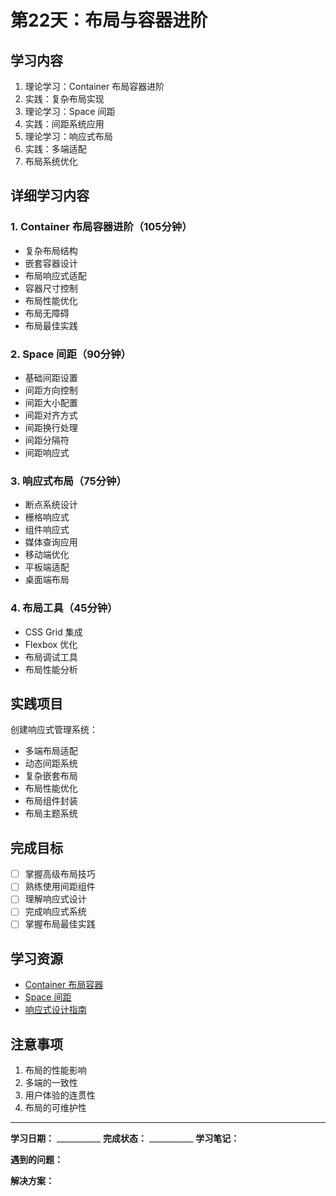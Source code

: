# 第22天：布局与容器进阶

## 学习内容
1. 理论学习：Container 布局容器进阶
2. 实践：复杂布局实现
3. 理论学习：Space 间距
4. 实践：间距系统应用
5. 理论学习：响应式布局
6. 实践：多端适配
7. 布局系统优化

## 详细学习内容

### 1. Container 布局容器进阶（105分钟）
- 复杂布局结构
- 嵌套容器设计
- 布局响应式适配
- 容器尺寸控制
- 布局性能优化
- 布局无障碍
- 布局最佳实践

### 2. Space 间距（90分钟）
- 基础间距设置
- 间距方向控制
- 间距大小配置
- 间距对齐方式
- 间距换行处理
- 间距分隔符
- 间距响应式

### 3. 响应式布局（75分钟）
- 断点系统设计
- 栅格响应式
- 组件响应式
- 媒体查询应用
- 移动端优化
- 平板端适配
- 桌面端布局

### 4. 布局工具（45分钟）
- CSS Grid 集成
- Flexbox 优化
- 布局调试工具
- 布局性能分析

## 实践项目
创建响应式管理系统：
- 多端布局适配
- 动态间距系统
- 复杂嵌套布局
- 布局性能优化
- 布局组件封装
- 布局主题系统

## 完成目标
- [ ] 掌握高级布局技巧
- [ ] 熟练使用间距组件
- [ ] 理解响应式设计
- [ ] 完成响应式系统
- [ ] 掌握布局最佳实践

## 学习资源
- [Container 布局容器](https://element-plus.org/zh-CN/component/container.html)
- [Space 间距](https://element-plus.org/zh-CN/component/space.html)
- [响应式设计指南](https://cn.vuejs.org/guide/best-practices/performance.html)

## 注意事项
1. 布局的性能影响
2. 多端的一致性
3. 用户体验的连贯性
4. 布局的可维护性

---

**学习日期：** ___________
**完成状态：** ___________
**学习笔记：**



**遇到的问题：**



**解决方案：**